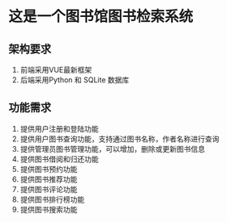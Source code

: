 # 这是一个图书馆图书检索系统

## 架构要求
1. 前端采用VUE最新框架
2. 后端采用Python 和 SQLite 数据库

## 功能需求
1. 提供用户注册和登陆功能
2. 提供用户图书查询功能，支持通过图书名称，作者名称进行查询
3. 提供管理员图书管理功能，可以增加，删除或更新图书信息
4. 提供图书借阅和归还功能
5. 提供图书预约功能
6. 提供图书推荐功能
7. 提供图书评论功能
8. 提供图书排行榜功能
9. 提供图书搜索功能

